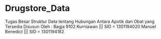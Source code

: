 # Drugstore_Data
Tugas Besar Struktur Data tentang Hubungan Antara Apotik dan Obat yang Tersedia Disusun Oleh : Bagja 9102 Kurniawan  ||| SID = 1301194020 Manuel Benedict       ||| SID = 1301194182
